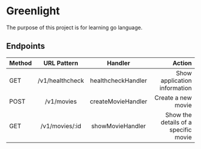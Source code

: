 # Greenlight
The purpose of this project is for learning go language.

## Endpoints
|Method|URL Pattern|Handler|Action|
|:-----|:---------:|:-----:|-----:|
|GET|/v1/healthcheck|healthcheckHandler|Show application information
|POST|/v1/movies|createMovieHandler|Create a new movie
|GET|/v1/movies/:id|showMovieHandler|Show the details of a specific movie